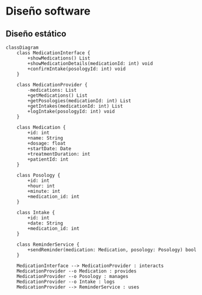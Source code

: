 # Diseño software

<!-- ## Notas para el desarrollo de este documento
En este fichero debeis documentar el diseño software de la práctica.

> :warning: El diseño en un elemento "vivo". No olvideis actualizarlo
> a medida que cambia durante la realización de la práctica.

> :warning: Recordad que el diseño debe separar _vista_ y
> _estado/modelo_.
	 

El lenguaje de modelado es UML y debeis usar Mermaid para incluir los
diagramas dentro de este documento. Por ejemplo:

```mermaid
classDiagram
    class Model {
	}
	class View {
	}
	View ..> Gtk : << uses >>
	class Gtk
	<<package>> Gtk
```
-->

## Diseño estático
```mermaid
classDiagram
    class MedicationInterface {
        +showMedications() List
        +showMedicationDetails(medicationId: int) void
        +confirmIntake(posologyId: int) void
    }

    class MedicationProvider {
        -medications: List
        +getMedications() List
        +getPosologies(medicationId: int) List
        +getIntakes(medicationId: int) List
        +logIntake(posologyId: int) void
    }

    class Medication {
        +id: int
        +name: String
        +dosage: float
        +startDate: Date
        +treatmentDuration: int
        +patientId: int
    }

    class Posology {
        +id: int
        +hour: int
        +minute: int
        +medication_id: int
    }

    class Intake {
        +id: int
        +date: String
        +medication_id: int
    }

    class ReminderService {
        +sendReminder(medication: Medication, posology: Posology) bool
    }

    MedicationInterface --> MedicationProvider : interacts
    MedicationProvider --o Medication : provides
    MedicationProvider --o Posology : manages
    MedicationProvider --o Intake : logs
    MedicationProvider --> ReminderService : uses
```